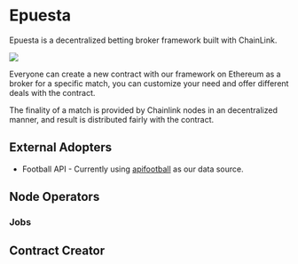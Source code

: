 # Epuesta

Epuesta is a decentralized betting broker framework built with ChainLink.

![](https://blog.chain.link/content/images/size/w2000/2019/07/Growing-Chainlink--1-.png)

Everyone can create a new contract with our framework on Ethereum as a broker for a specific match, you can customize your need and offer different deals with the contract.

The finality of a match is provided by Chainlink nodes in an decentralized manner, and result is distributed fairly with the contract.

## External Adopters

* Football API - Currently using [apifootball](https://apifootball.com/documentation/) as our data source.

## Node Operators

### Jobs

## Contract Creator
